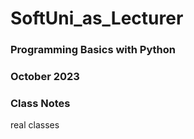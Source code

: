 # SoftUni_as_Lecturer

### Programming Basics with Python
### October 2023
### Class Notes

real classes
